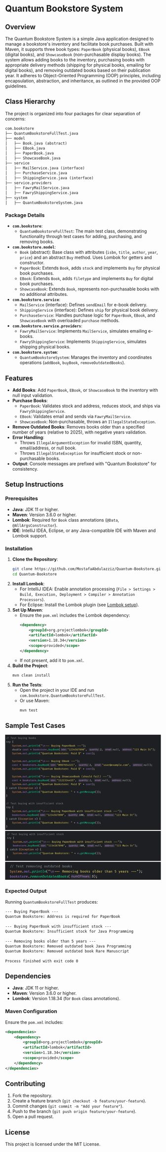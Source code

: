 # Quantum Bookstore System

## Overview
The Quantum Bookstore System is a simple Java application designed to manage a bookstore's inventory and facilitate book purchases. Built with Maven, it supports three book types: `PaperBook` (physical books), `EBook` (digital books), and `ShowcaseBook` (non-purchasable display books). The system allows adding books to the inventory, purchasing books with appropriate delivery methods (shipping for physical books, emailing for digital books), and removing outdated books based on their publication year. It adheres to Object-Oriented Programming (OOP) principles, including encapsulation, abstraction, and inheritance, as outlined in the provided OOP guidelines.

## Class Hierarchy
The project is organized into four packages for clear separation of concerns:

```
com.bookstore
├── QuantumBookstoreFullTest.java
├── model
│   ├── Book.java (abstract)
│   ├── EBook.java
│   ├── PaperBook.java
│   ├── ShowcaseBook.java
├── service
│   ├── MailService.java (interface)
│   ├── PurchaseService.java
│   ├── ShippingService.java (interface)
├── service.providers
│   ├── FawryMailService.java
│   ├── FawryShippingService.java
├── system
│   ├── QuantumBookstoreSystem.java
```

### Package Details
- **`com.bookstore`**:
    - `QuantumBookstoreFullTest`: The main test class, demonstrating functionality through test cases for adding, purchasing, and removing books.
- **`com.bookstore.model`**:
    - `Book` (abstract): Base class with attributes (`isbn`, `title`, `author`, `year`, `price`) and an abstract `Buy` method. Uses Lombok for getters and constructor.
    - `PaperBook`: Extends `Book`, adds `stock` and implements `Buy` for physical book purchases.
    - `EBook`: Extends `Book`, adds `filetype` and implements `Buy` for digital book purchases.
    - `ShowcaseBook`: Extends `Book`, represents non-purchasable books with no additional attributes.
- **`com.bookstore.service`**:
    - `MailService` (interface): Defines `sendEmail` for e-book delivery.
    - `ShippingService` (interface): Defines `ship` for physical book delivery.
    - `PurchaseService`: Handles purchase logic for `PaperBook`, `EBook`, and `ShowcaseBook` with overloaded `purchase` methods.
- **`com.bookstore.service.providers`**:
    - `FawryMailService`: Implements `MailService`, simulates emailing e-books.
    - `FawryShippingService`: Implements `ShippingService`, simulates shipping physical books.
- **`com.bookstore.system`**:
    - `QuantumBookstoreSystem`: Manages the inventory and coordinates operations (`addBook`, `buyBook`, `removeOutdatedBooks`).


## Features
- **Add Books**: Add `PaperBook`, `EBook`, or `ShowcaseBook` to the inventory with null input validation.
- **Purchase Books**:
    - `PaperBook`: Validates stock and address, reduces stock, and ships via `FawryShippingService`.
    - `EBook`: Validates email and sends via `FawryMailService`.
    - `ShowcaseBook`: Non-purchasable, throws an `IllegalStateException`.
- **Remove Outdated Books**: Removes books older than a specified number of years (relative to 2025), with negative years validation.
- **Error Handling**:
    - Throws `IllegalArgumentException` for invalid ISBN, quantity, email/address, or null book.
    - Throws `IllegalStateException` for insufficient stock or non-purchasable books.
- **Output**: Console messages are prefixed with "Quantum Bookstore" for consistency.

## Setup Instructions
### Prerequisites
- **Java**: JDK 11 or higher.
- **Maven**: Version 3.6.0 or higher.
- **Lombok**: Required for `Book` class annotations (`@Data`, `@AllArgsConstructor`).
- **IDE**: IntelliJ IDEA, Eclipse, or any Java-compatible IDE with Maven and Lombok support.

### Installation
1. **Clone the Repository**:
   ```bash
   git clone https://github.com/MostafaAbdulazziz/Quantum-Bookstore.git
   cd Quantum-Bookstore
   ```
2. **Install Lombok**:
    - For IntelliJ IDEA: Enable annotation processing (`File > Settings > Build, Execution, Deployment > Compiler > Annotation Processors`).
    - For Eclipse: Install the Lombok plugin (see [Lombok setup](https://projectlombok.org/setup/eclipse)).
3. **Set Up Maven**:
    - Ensure the `pom.xml` includes the Lombok dependency:
      ```xml
      <dependency>
          <groupId>org.projectlombok</groupId>
          <artifactId>lombok</artifactId>
          <version>1.18.34</version>
          <scope>provided</scope>
      </dependency>
      ```
    - If not present, add it to `pom.xml`.
4. **Build the Project**:
   ```bash
   mvn clean install
   ```
5. **Run the Tests**:
    - Open the project in your IDE and run `com.bookstore.QuantumBookstoreFullTest`.
    - Or use Maven:
      ```bash
      mvn test
      ```

## Sample Test Cases
![img.png](src/main/resources/img.png)
![img_1.png](src/main/resources/img_1.png)
![img_2.png](src/main/resources/img_2.png)

### Expected Output
Running `QuantumBookstoreFullTest` produces:
```
--- Buying PaperBook ---
Quantum Bookstore: Address is required for PaperBook

--- Buying PaperBook with insufficient stock ---
Quantum Bookstore: Insufficient stock for Java Programming

--- Removing books older than 5 years ---
Quantum Bookstore: Removed outdated book Java Programming
Quantum Bookstore: Removed outdated book Rare Manuscript

Process finished with exit code 0

```


## Dependencies
- **Java**: JDK 11 or higher.
- **Maven**: Version 3.6.0 or higher.
- **Lombok**: Version 1.18.34 (for `Book` class annotations).

### Maven Configuration
Ensure the `pom.xml` includes:
```xml
<dependencies>
    <dependency>
        <groupId>org.projectlombok</groupId>
        <artifactId>lombok</artifactId>
        <version>1.18.34</version>
        <scope>provided</scope>
    </dependency>
</dependencies>
```
## Contributing
1. Fork the repository.
2. Create a feature branch (`git checkout -b feature/your-feature`).
3. Commit changes (`git commit -m "Add your feature"`).
4. Push to the branch (`git push origin feature/your-feature`).
5. Open a pull request.

## License
This project is licensed under the MIT License.
